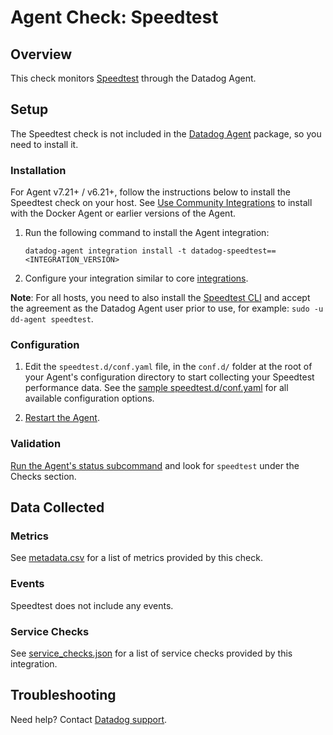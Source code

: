 # Agent Check: Speedtest

## Overview

This check monitors [Speedtest][1] through the Datadog Agent.

## Setup

The Speedtest check is not included in the [Datadog Agent][2] package, so you need to install it.

### Installation

For Agent v7.21+ / v6.21+, follow the instructions below to install the Speedtest check on your host. See [Use Community Integrations][3] to install with the Docker Agent or earlier versions of the Agent.

1. Run the following command to install the Agent integration:

   ```shell
   datadog-agent integration install -t datadog-speedtest==<INTEGRATION_VERSION>
   ```

2. Configure your integration similar to core [integrations][4].

**Note**: For all hosts, you need to also install the [Speedtest CLI][1] and accept the agreement as the Datadog Agent user prior to use, for example: `sudo -u dd-agent speedtest`.

### Configuration

1. Edit the `speedtest.d/conf.yaml` file, in the `conf.d/` folder at the root of your Agent's configuration directory to start collecting your Speedtest performance data. See the [sample speedtest.d/conf.yaml][8] for all available configuration options.

2. [Restart the Agent][9].

### Validation

[Run the Agent's status subcommand][10] and look for `speedtest` under the Checks section.

## Data Collected

### Metrics

See [metadata.csv][11] for a list of metrics provided by this check.

### Events

Speedtest does not include any events.

### Service Checks

See [service_checks.json][13] for a list of service checks provided by this integration.

## Troubleshooting

Need help? Contact [Datadog support][12].


[1]: https://www.speedtest.net/apps/cli
[2]: https://app.datadoghq.com/account/settings#agent
[3]: https://docs.datadoghq.com/agent/guide/use-community-integrations/
[4]: https://docs.datadoghq.com/getting_started/integrations/
[8]: https://github.com/DataDog/integrations-extras/blob/master/speedtest/datadog_checks/speedtest/data/conf.yaml.example
[9]: https://docs.datadoghq.com/agent/guide/agent-commands/#start-stop-and-restart-the-agent
[10]: https://docs.datadoghq.com/agent/guide/agent-commands/#agent-status-and-information
[11]: https://github.com/DataDog/integrations-extras/blob/master/speedtest/metadata.csv
[12]: https://docs.datadoghq.com/help/
[13]: https://github.com/DataDog/integrations-extras/blob/master/speedtest/assets/service_checks.json
